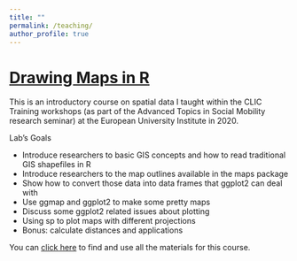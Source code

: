 ```yaml
---
title: ""
permalink: /teaching/
author_profile: true
---
```




# [Drawing Maps in R](https://github.com/marespadafor/drawingmaps)

This is an introductory course on spatial data I taught within the CLIC Training workshops (as part of the Advanced Topics in Social Mobility research seminar) at the European University Institute in 2020.

 Lab’s Goals
- Introduce researchers to basic GIS concepts and how to read traditional GIS shapefiles in R
- Introduce researchers to the map outlines available in the maps package
- Show how to convert those data into data frames that ggplot2 can deal with
- Use ggmap and ggplot2 to make some pretty maps
- Discuss some ggplot2 related issues about plotting
- Using sp to plot maps with different projections
- Bonus: calculate distances and applications

You can [click here](https://github.com/marespadafor/drawingmaps) to find and use all the materials for this course.

